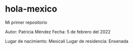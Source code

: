 # hola-mexico
Mi primer repositorio

Autor: Patricia Méndez
Fecha: 5 de febrero del 2022

Lugar de nacimiento: Mexicali
Lugar de residencia: Ensenada
